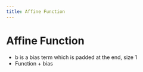 ```yaml
---
title: Affine Function
---
```


# Affine Function
- b is a bias term which is padded at the end, size 1
- Function + bias









